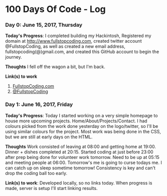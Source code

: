 # 100 Days Of Code - Log

### Day 0: June 15, 2017, Thursday

**Today's Progress**: I completed building my Hackintosh, Registered my domain at http://www.fullstopcoding.com, created twitter account @FullstopCoding, as well as created a new email address, fullstopcoding(@)gmail.com, and created this GitHub account to begin the journey.

**Thoughts** I fell off the wagon a bit, but I'm back.

**Link(s) to work**
1. [FullstopCoding.com](http://www.fullstopcoding.com)
2. [@FullstopCoding](https://twitter.com/FullstopCoding)

### Day 1: June 16, 2017, Friday

**Today's Progress**: Today I started working on a very simple homepage to house more upcoming projects.  Home/About/Projects/Contact.  I had colours picked from the work done yesterday on the logo/twitter, so I'll be using similar colours for the project.  Most work was being done in the CSS, but we are still at early days on the HTML.

**Thoughts** Work consisted of leaving at 08:00 and getting home at 19:00.  Dinner + dishes completed at 20:15.  Started coding at just before 23:00 after prep being done for volunteer work tomorrow.  Need to be up at 05:15 and meeting people at 06:00.  Tomorrow's me is going to curse todays me.  I can catch up on sleep sometime tomorrow!  Consistency is key and can't drop the coding ball too early.

**Link(s) to work**: 
Developed locally, so no links today.  When progress is made, server is setup I'll start linking results.
